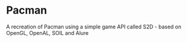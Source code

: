 # Pacman
A recreation of Pacman using a simple game API called S2D - based on OpenGL, OpenAL, SOIL and Alure
